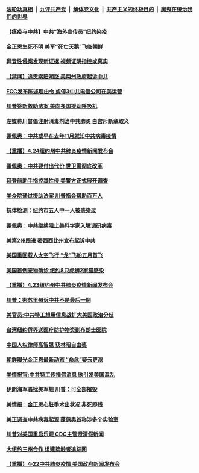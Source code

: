 

####  [法轮功真相](../../../../basic/blob/master/README.md?t=04251931) &nbsp;|&nbsp; [九评共产党](../../../../9ping.md/blob/master/README.md?t=04251931) &nbsp;|&nbsp; [解体党文化](../../../../jtdwh.md/blob/master/README.md?t=04251931)  &nbsp;|&nbsp; [共产主义的终极目的](../../../../gczydzjmd.md/blob/master/README.md?t=04251931) &nbsp;|&nbsp; [魔鬼在统治我们的世界](../../../../mgztzwmdsj.md/blob/master/README.md?t=04251931) 

#### [【瘟疫与中共】中共“海外宣传员”纽约染疫](../pages/prog203/a102831358.md?t=04251931) 

#### [金正恩生死不明 美军“死亡天鹅”飞临朝鲜](../pages/prog203/a102831382.md?t=04251931) 

#### [拜登性侵案发现新证据 视频证明指控或真实](../pages/prog203/a102831205.md?t=04251931) 

#### [【禁闻】追责索赔潮涨 美两州政府起诉中共](../pages/prog203/a102831170.md?t=04251931) 

#### [FCC发布陈述理由令 或停3中共电信公司在美运营](../pages/prog203/a102831125.md?t=04251931) 

#### [川普签新救助法案 美向多国援助呼吸机](../pages/prog203/a102831138.md?t=04251931) 

#### [左媒称川普倡注射消毒剂治中共肺炎 白宫斥断章取义](../pages/prog203/a102831005.md?t=04251931) 

#### [蓬佩奥：中共或早在去年11月就知中共病毒疫情](../pages/prog203/a102830953.md?t=04251931) 

#### [【重播】4.24纽约州中共肺炎疫情新闻发布会](../pages/prog203/a102829854.md?t=04251931) 

#### [蓬佩奥：中共要付出代价 世卫需彻底改革](../pages/prog203/a102830863.md?t=04251931) 

#### [拜登前助手指控其性侵 美警方正式展开调查](../pages/prog203/a102830309.md?t=04251931) 

#### [美众院通过援助法案 川普指会帮助百万人](../pages/prog203/a102830260.md?t=04251931) 

#### [抗体检测：纽约市五人中一人被感染过](../pages/prog203/a102830218.md?t=04251931) 

#### [蓬佩奥：中共继续阻止美科学家入境调研病毒](../pages/prog203/a102830212.md?t=04251931) 

#### [美第2州跟进 密西西比州宣布起诉中共](../pages/prog203/a102830080.md?t=04251931) 

#### [美国重回载人太空飞行 “龙”飞船五月首飞](../pages/prog203/a102830210.md?t=04251931) 

#### [美国首例宠物确诊 纽约8只虎狮2家猫感染](../pages/prog203/a102830176.md?t=04251931) 

#### [【重播】4.23纽约州中共肺炎疫情新闻发布会](../pages/prog203/a102829853.md?t=04251931) 

#### [川普：密苏里州诉中共不是最后一例](../pages/prog203/a102830043.md?t=04251931) 

#### [美官员:中共特工想用信息战扩大美国政治分歧](../pages/prog203/a102829991.md?t=04251931) 

#### [台湾纽约侨界送医疗防护物资到布朗士医院](../pages/prog203/a102830001.md?t=04251931) 

#### [中国人权律师高智晟 获林昭自由奖](../pages/prog203/a102829875.md?t=04251931) 

#### [朝鲜曝光金正恩最新动态 “命危”疑云更浓](../pages/prog203/a102829561.md?t=04251931) 

#### [美情报官:中共特工传播假消息 欲引发美国混乱](../pages/prog203/a102829587.md?t=04251931) 

#### [伊朗海军骚扰美军舰 川普：可全部摧毁](../pages/prog203/a102829308.md?t=04251931) 

#### [美情报：金正恩心脏手术出状况 非死即残](../pages/prog203/a102829509.md?t=04251931) 

#### [美正调查中共病毒起源 蓬佩奥首称涉多个实验室](../pages/prog203/a102829452.md?t=04251931) 

#### [川普对美国重启乐观 CDC主管澄清假新闻](../pages/prog203/a102829428.md?t=04251931) 

#### [大纽约三州合作 组建接触者追踪网](../pages/prog203/a102829375.md?t=04251931) 

#### [【重播】4·22中共肺炎疫情 美国政府新闻发布会](../pages/prog203/a102827206.md?t=04251931) 

